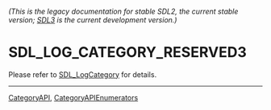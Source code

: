 ###### (This is the legacy documentation for stable SDL2, the current stable version; [SDL3](https://wiki.libsdl.org/SDL3/) is the current development version.)
# SDL_LOG_CATEGORY_RESERVED3

Please refer to [SDL_LogCategory](SDL_LogCategory) for details.

----
[CategoryAPI](CategoryAPI), [CategoryAPIEnumerators](CategoryAPIEnumerators)

